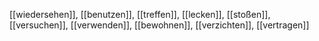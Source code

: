[[wiedersehen]], [[benutzen]], [[treffen]], [[lecken]], [[stoßen]], [[versuchen]], [[verwenden]], [[bewohnen]], [[verzichten]], [[vertragen]]